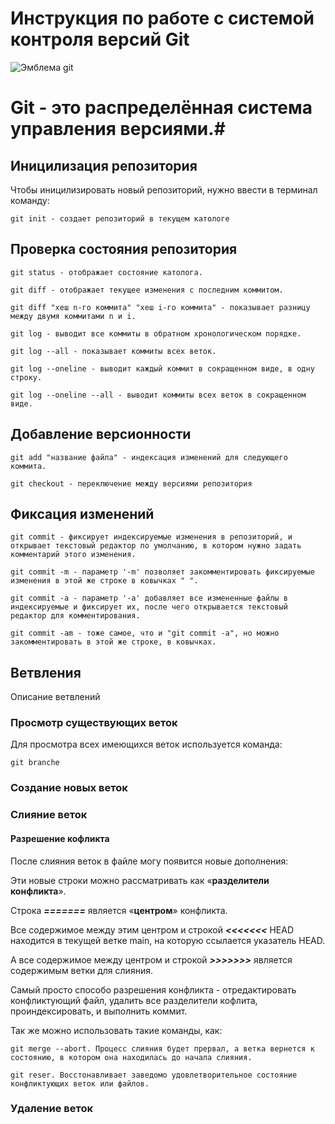 # **Инструкция по работе с системой контроля версий Git** 

![Эмблема git](git.png)

# Git - это распределённая система управления версиями.#


## Иницилизация репозитория 

Чтобы иницилизировать новый репозиторий, нужно ввести в терминал команду:

    git init - создает репозиторий в текущем катологе 

## Проверка состояния репозитория

    git status - отображает состояние католога.

    git diff - отображает текущее изменения с последним коммитом.

    git diff "хеш n-го коммита" "хеш i-го коммита" - показывает разницу между двумя коммитами n и i.

    git log - выводит все коммиты в обратном хронологическом порядке.

    git log --all - показывает коммиты всех веток.

    git log --oneline - выводит каждый коммит в сокращенном виде, в одну строку.

    git log --oneline --all - выводит коммиты всех веток в сокращенном виде.

## Добавление версионности

    git add "название файла" - индексация изменений для следующего коммита.

    git checkout - переключение между версиями репозитория 

## Фиксация изменений 

    git commit - фиксирует индексируемые изменения в репозиторий, и открывает текстовый редактор по умолчанию, в котором нужно задать комментарий этого изменения.

    git commit -m - параметр '-m' позволяет закомментировать фиксируемые изменения в этой же строке в ковычках " ".

    git commit -a - параметр '-a' добавляет все измененные файлы в индексируемые и фиксирует их, после чего открывается текстовый редактор для комментирования.

    git commit -am - тоже самое, что и "git commit -a", но можно закомментировать в этой же строке, в ковычках.

## Ветвления 

Описание ветвлений

### Просмотр существующих веток

Для просмотра всех имеющихся веток используется команда:

    git branche

### Создание новых веток

### Слияние веток

#### Разрешение кофликта

После слияния веток в файле могу появится новые дополнения:

Эти новые строки можно рассматривать как «**разделители конфликта**». 

Строка **_=======_** является «**центром**» конфликта. 

Все содержимое между этим центром и строкой **_<<<<<<<_** HEAD находится в текущей ветке main, на которую ссылается указатель HEAD. 

А все содержимое между центром и строкой **_>>>>>>>_**  является содержимым ветки для слияния.

Самый просто способо разрешения конфликта - отредактировать конфликтующий файл, удалить все разделители кофлита, проиндексировать, и выполнить коммит.

Так же можно использовать такие команды, как:

    git merge --abort. Процесс слияния будет прервал, а ветка вернется к состоянию, в котором она находилась до начала слияния. 

    git reser. Восстонавливает заведомо удовлетворительное состояние конфликтующих веток или файлов.

### Удаление веток

